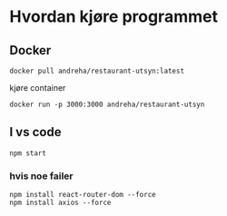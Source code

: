 # Hvordan kjøre programmet

## Docker

```
docker pull andreha/restaurant-utsyn:latest
```

kjøre container

```
docker run -p 3000:3000 andreha/restaurant-utsyn
```

## I vs code

```
npm start
```

### hvis noe failer
```
npm install react-router-dom --force
npm install axios --force
```